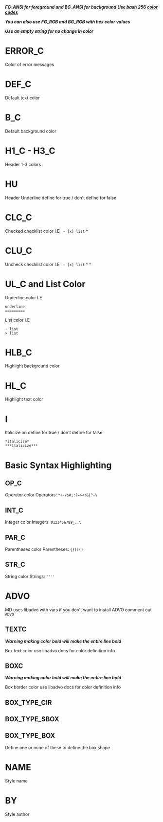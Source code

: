 ***FG_ANSI for foreground and BG_ANSI for background***
***Use bash 256 [color codes](https://raw.githubusercontent.com/seedform/color256/master/20160221144140.png)***

***You can also use FG_RGB and BG_RGB with hex color values***

***Use an empty string for no change in color***


# ERROR_C

Color of error messages


# DEF_C

Default text color


# B_C

Default background color


# H1_C - H3_C

Header 1-3 colors


# HU

Header Underline define for true / don't define for false


# CLC_C

Checked checklist color I.E ` - [x] list`
                                 ^

# CLU_C

Uncheck checklist color I.E ` - [x] list`
                                ^ ^

# UL_C and List Color

Underline color I.E
```
underline
=========
```

List color I.E
```
- list
> list
```


# HLB_C

Highlight background color


# HL_C

Highlight text color


# I

Italicize on define for true / don't define for false
```
*italicize*
***italicize***
```


# Basic Syntax Highlighting
## OP_C

Operator color
Operators: `*+-/$#;:?=><!&|^~%`


## INT_C

Integer color
Integers: `0123456789_.,\`

## PAR_C

Parentheses color
Parentheses: `{}[]()`

## STR_C

String color
Strings: `""''`


# ADVO

MD uses libadvo with vars
if you don't want to install ADVO comment out `ADVO`

## TEXTC
***Warning making color bold will make the entire line bold***

Box text color 
use libadvo docs for color definition info

## BOXC
***Warning making color bold will make the entire line bold***

Box border color 
use libadvo docs for color definition info

## BOX_TYPE_CIR
## BOX_TYPE_SBOX
## BOX_TYPE_BOX

Define one or none of these to define the box shape


# NAME

Style name

# BY

Style author
